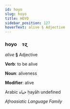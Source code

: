 ```yaml
---
id: hoyo
slug: hoyo
title: HOYO
sidebar_position: 127
hoverText: alive § Adjective
---
```


### hoyo&emsp;<span kind="abugida">ɂɀ</span>

*alive* **§** Adjective

**Verb**: to be alive

**Noun**: aliveness

**Modifier**: alive

Arabic حياة ḥayāh undefined

*Afroasiatic Language Family*
